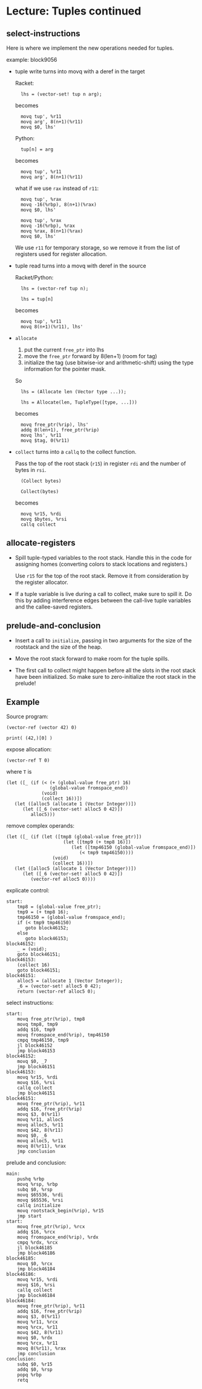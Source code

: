 # Lecture: Tuples continued

## select-instructions
  
Here is where we implement the new operations needed for tuples.

example: block9056

* tuple write turns into movq with a deref in the target

    Racket:

        lhs = (vector-set! tup n arg);
        
    becomes
    
        movq tup', %r11
        movq arg', 8(n+1)(%r11)
        movq $0, lhs'

    Python:
	
        tup[n] = arg
		
	becomes
	
        movq tup', %r11
        movq arg', 8(n+1)(%r11)

    what if we use `rax` instead of `r11`:

        movq tup', %rax
        movq -16(%rbp), 8(n+1)(%rax)
        movq $0, lhs'

        movq tup', %rax
        movq -16(%rbp), %rax
        movq %rax, 8(n+1)(%rax)
        movq $0, lhs'


    We use `r11` for temporary storage, so we remove it from the list
    of registers used for register allocation.

* tuple read turns into a movq with deref in the source

    Racket/Python:

        lhs = (vector-ref tup n);
		
		lhs = tup[n]
        
    becomes
    
        movq tup', %r11
        movq 8(n+1)(%r11), lhs'

* `allocate`

   1. put the current `free_ptr` into lhs
   2. move the `free_ptr` forward by 8(len+1)   (room for tag)
   3. initialize the tag (use bitwise-ior and arithmetic-shift)
     using the type information for the pointer mask.

   So

        lhs = (Allocate len (Vector type ...));
		
        lhs = Allocate(len, TupleType([type, ...]))

    becomes
    
        movq free_ptr(%rip), lhs'
        addq 8(len+1), free_ptr(%rip)
        movq lhs', %r11
        movq $tag, 0(%r11)
     
* `collect` turns into a `callq` to the collect function. 

    Pass the top of the root stack (`r15`) in register `rdi` and 
    the number of bytes in `rsi`.

        (Collect bytes)
		
        Collect(bytes)
        
    becomes
    
        movq %r15, %rdi
        movq $bytes, %rsi
        callq collect
       
## allocate-registers
  
* Spill tuple-typed variables to the root stack. Handle this
  in the code for assigning homes (converting colors to
  stack locations and registers.)
  
  Use `r15` for the top of the root stack. Remove it from
  consideration by the register allocator.

* If a tuple variable is live during a call to collect,
  make sure to spill it. Do this by adding interference edges
  between the call-live tuple variables and the callee-saved
  registers.

## prelude-and-conclusion

* Insert a call to `initialize`, passing in two arguments for the size
  of the rootstack and the size of the heap.

* Move the root stack forward to make room for the tuple spills.

* The first call to collect might happen before all the
  slots in the root stack have been initialized.
  So make sure to zero-initialize the root stack in the prelude!

## Example

Source program:

    (vector-ref (vector 42) 0)

    print( (42,)[0] )

expose allocation:

	(vector-ref T 0)


where `T` is

    (let ([_ (if (< (+ (global-value free_ptr) 16) 
                    (global-value fromspace_end))
                 (void)
                 (collect 16))])
       (let ([alloc5 (allocate 1 (Vector Integer))])
          (let ([_6 (vector-set! alloc5 0 42)])
             alloc5)))

remove complex operands:

    (let ([_ (if (let ([tmp8 (global-value free_ptr)])
                         (let ([tmp9 (+ tmp8 16)])
                            (let ([tmp46150 (global-value fromspace_end)])
                               (< tmp9 tmp46150))))
                     (void)
                     (collect 16))])
       (let ([alloc5 (allocate 1 (Vector Integer))])
          (let ([_6 (vector-set! alloc5 0 42)])
             (vector-ref alloc5 0))))

explicate control:

	start:
		tmp8 = (global-value free_ptr);
		tmp9 = (+ tmp8 16);
		tmp46150 = (global-value fromspace_end);
		if (< tmp9 tmp46150)
		   goto block46152;
		else
		   goto block46153;
	block46152:
		_ = (void);
		goto block46151;
	block46153:
		(collect 16)
		goto block46151;
	block46151:
		alloc5 = (allocate 1 (Vector Integer));
		_6 = (vector-set! alloc5 0 42);
		return (vector-ref alloc5 0);

select instructions:

	start:
		movq free_ptr(%rip), tmp8
		movq tmp8, tmp9
		addq $16, tmp9
		movq fromspace_end(%rip), tmp46150
		cmpq tmp46150, tmp9
		jl block46152
		jmp block46153
	block46152:
		movq $0, _7
		jmp block46151
	block46153:
		movq %r15, %rdi
		movq $16, %rsi
		callq collect
		jmp block46151
	block46151:
		movq free_ptr(%rip), %r11
		addq $16, free_ptr(%rip)
		movq $3, 0(%r11)
		movq %r11, alloc5
		movq alloc5, %r11
		movq $42, 8(%r11)
		movq $0, _6
		movq alloc5, %r11
		movq 8(%r11), %rax
		jmp conclusion

prelude and conclusion:

	main:
		pushq %rbp
		movq %rsp, %rbp
		subq $0, %rsp
		movq $65536, %rdi
		movq $65536, %rsi
		callq initialize
		movq rootstack_begin(%rip), %r15
		jmp start
	start:
		movq free_ptr(%rip), %rcx
		addq $16, %rcx
		movq fromspace_end(%rip), %rdx
		cmpq %rdx, %rcx
		jl block46185
		jmp block46186
	block46185:
		movq $0, %rcx
		jmp block46184
	block46186:
		movq %r15, %rdi
		movq $16, %rsi
		callq collect
		jmp block46184
	block46184:
		movq free_ptr(%rip), %r11
		addq $16, free_ptr(%rip)
		movq $3, 0(%r11)
		movq %r11, %rcx
		movq %rcx, %r11
		movq $42, 8(%r11)
		movq $0, %rdx
		movq %rcx, %r11
		movq 8(%r11), %rax
		jmp conclusion
	conclusion:
		subq $0, %r15
		addq $0, %rsp
		popq %rbp
		retq
